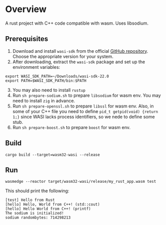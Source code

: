 # Overview

A rust project with C++ code compatible with wasm. Uses libsodium.

## Prerequisites 


1. Download and install `wasi-sdk` from the official [GitHub repository](https://github.com/WebAssembly/wasi-sdk/releases). Choose the appropriate version for your system.
2. After downloading, extract the `wasi-sdk` package and set up the environment variables:
```
export WASI_SDK_PATH=~/Downloads/wasi-sdk-22.0
export PATH=$WASI_SDK_PATH/bin:$PATH
```
3. You may also need to install `rustup`
4. Run `sh prepare-sodium.sh` to prepare `libsodium` for wasm env. You may need to install `zig` in advance.
5. Run `sh prepare-openssl.sh` to prepare `libssl` for wasm env. Also, in some of your C++ file you need to define `pid_t getpid(void) {return 1;}` since WASI lacks process identifiers, so we nede to define some stub.
6. Run `sh prepare-boost.sh` to prepare `boost` for wasm env.

## Build

```
cargo build --target=wasm32-wasi --release
```

## Run 

```
wasmedge --reactor target/wasm32-wasi/release/my_rust_app.wasm test
```

This should print the following:

```
[test] Hello from Rust
[hello] Hello, World from C++! (std::cout)
[hello] Hello World from C++! (printf)
The sodium is initialized!
sodium randombytes: 714298213
```
